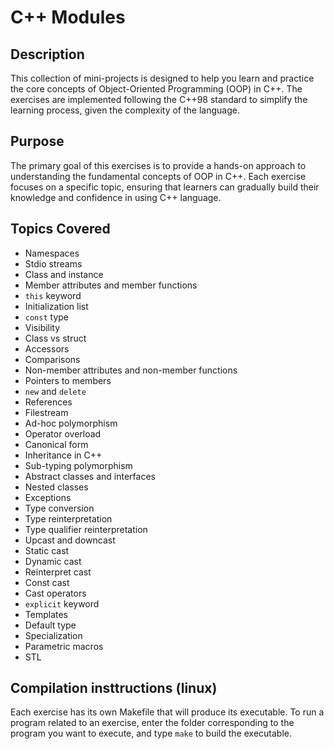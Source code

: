 <h1>C++ Modules</h1>

<h2>Description</h2>
This collection of mini-projects is designed to help you learn and practice the core concepts of Object-Oriented Programming (OOP) in C++.
The exercises are implemented following the C++98 standard to simplify the learning process, given the complexity of the language.

<h2>Purpose</h2>
The primary goal of this exercises is to provide a hands-on approach to understanding the fundamental concepts of OOP in C++. 
Each exercise focuses on a specific topic, ensuring that learners can gradually build their knowledge and confidence in using C++ language.

<h2>Topics Covered</h2>
<ul>
    <li>Namespaces</li>
    <li>Stdio streams</li>
    <li>Class and instance</li>
    <li>Member attributes and member functions</li>
    <li><code>this</code> keyword</li>
    <li>Initialization list</li>
    <li><code>const</code> type</li>
    <li>Visibility</li>
    <li>Class vs struct</li>
    <li>Accessors</li>
    <li>Comparisons</li>
    <li>Non-member attributes and non-member functions</li>
    <li>Pointers to members</li>
    <li><code>new</code> and <code>delete</code></li>
    <li>References</li>
    <li>Filestream</li>
    <li>Ad-hoc polymorphism</li>
    <li>Operator overload</li>
    <li>Canonical form</li>
    <li>Inheritance in C++</li>
    <li>Sub-typing polymorphism</li>
    <li>Abstract classes and interfaces</li>
    <li>Nested classes</li>
    <li>Exceptions</li>
    <li>Type conversion</li>
    <li>Type reinterpretation</li>
    <li>Type qualifier reinterpretation</li>
    <li>Upcast and downcast</li>
    <li>Static cast</li>
    <li>Dynamic cast</li>
    <li>Reinterpret cast</li>
    <li>Const cast</li>
    <li>Cast operators</li>
    <li><code>explicit</code> keyword</li>
    <li>Templates</li>
    <li>Default type</li>
    <li>Specialization</li>
    <li>Parametric macros</li>
    <li>STL</li>
  
</ul>


<h2>Compilation insttructions (linux)</h2>

Each exercise has its own Makefile that will produce its executable. To run a program related to an exercise,
enter the folder corresponding to the program you want to execute, and type <code>make</code> to build the executable.
